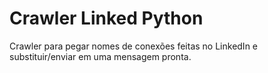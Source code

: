 # Crawler Linked Python

Crawler para pegar nomes de conexões feitas no LinkedIn e substituir/enviar em uma mensagem pronta.
